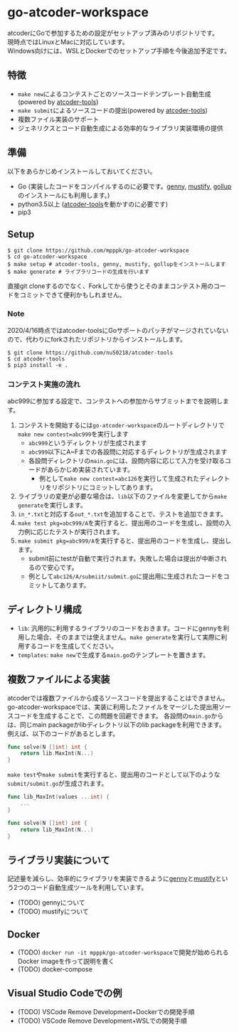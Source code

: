 # go-atcoder-workspace

atcoderにGoで参加するための設定がセットアップ済みのリポジトリです。  
現時点ではLinuxとMacに対応しています。  
Windows向けには、WSLとDockerでのセットアップ手順を今後追加予定です。

## 特徴
* `make new`によるコンテストごとのソースコードテンプレート自動生成(powered by [atcoder-tools](https://github.com/kyuridenamida/atcoder-tools))
* `make submit`によるソースコードの提出(powered by [atcoder-tools](https://github.com/kyuridenamida/atcoder-tools))
* 複数ファイル実装のサポート
* ジェネリクスとコード自動生成による効率的なライブラリ実装環境の提供

## 準備
以下をあらかじめインストールしておいてください。
* Go (実装したコードをコンパイルするのに必要です。[genny](https://github.com/cheekybits/genny), [mustify](https://github.com/mpppk/mustify), [gollup](https://github.com/mpppk/gollup)のインストールにも利用します。)
* python3.5以上 ([atcoder-tools](https://github.com/kyuridenamida/atcoder-tools)を動かすのに必要です)
* pip3

## Setup
```shell
$ git clone https://github.com/mpppk/go-atcoder-workspace
$ cd go-atcoder-workspace
$ make setup # atcoder-tools, genny, mustify, gollupをインストールします
$ make generate # ライブラリコードの生成を行います
```
直接git cloneするのでなく、Forkしてから使うとそのままコンテスト用のコードをコミットできて便利かもしれません。

### Note
2020/4/16時点ではatcoder-toolsにGoサポートのパッチがマージされていないので、代わりにforkされたリポジトリからインストールします。
```shell
$ git clone https://github.com/nu50218/atcoder-tools
$ cd atcoder-tools
$ pip3 install -e .
```

### コンテスト実施の流れ
abc999に参加する設定で、コンテストへの参加からサブミットまでを説明します。

1. コンテストを開始するには`go-atcoder-workspace`のルートディレクトリで`make new contest=abc999`を実行します
    * `abc999`というディレクトリが生成されます
    * `abc999`以下にA~Fまでの各設問に対応するディレクトリが生成されます
    * 各設問ディレクトリの`main.go`には、設問内容に応じて入力を受け取るコードがあらかじめ実装されています。
        * 例として`make new contest=abc126`を実行して生成されたディレクトリをリポジトリにコミットしてあります。
1. ライブラリの変更が必要な場合は、`lib`以下のファイルを変更してから`make generate`を実行します。
1. `in_*.txt`と対応する`out_*.txt`を追加することで、テストを追加できます。
1. `make test pkg=abc999/A`を実行すると、提出用のコードを生成し、設問の入力例に応じたテストが実行されます。
1. `make submit pkg=abc999/A`を実行すると、提出用のコードを生成し、提出します。
    * submit前にtestが自動で実行されます。失敗した場合は提出が中断されるので安心です。
    * 例として`abc126/A/submiit/submit.go`に提出用に生成されたコードをコミットしてあります。

## ディレクトリ構成

* `lib`: 汎用的に利用するライブラリのコードをおきます。コードにgennyを利用した場合、そのままでは使えません。`make generate`を実行して実際に利用するコードを生成してください。
* `templates`: `make new`で生成する`main.go`のテンプレートを置きます。

## 複数ファイルによる実装
atcoderでは複数ファイルから成るソースコードを提出することはできません。
go-atcoder-workspaceでは、実装に利用したファイルをマージした提出用ソースコードを生成することで、この問題を回避できます。
各設問の`main.go`からは、同じmain packageかlibディレクトリ以下のlib packageを利用できます。  
例えば、以下のコードがあるとします。

```go
func solve(N []int) int {
    return lib.MaxInt(N...)
}
```

`make test`や`make submit`を実行すると、提出用のコードとして以下のような`submit/submit.go`が生成されます。

```go
func lib_MaxInt(values ...int) {
    ...
}

func solve(N []int) int {
    return lib_MaxInt(N...)
}
```

## ライブラリ実装について
記述量を減らし、効率的にライブラリを実装できるように[genny](https://github.com/cheekybits/genny)と[mustify](https://github.com/mpppk/mustify)という2つのコード自動生成ツールを利用しています。
* (TODO) gennyについて
* (TODO) mustifyについて

## Docker
* (TODO) `docker run -it mpppk/go-atcoder-workspace`で開発が始められるDocker imageを作って説明を書く
* (TODO) docker-compose

## Visual Studio Codeでの例
* (TODO) VSCode Remove Development+Dockerでの開発手順
* (TODO) VSCode Remove Development+WSLでの開発手順

